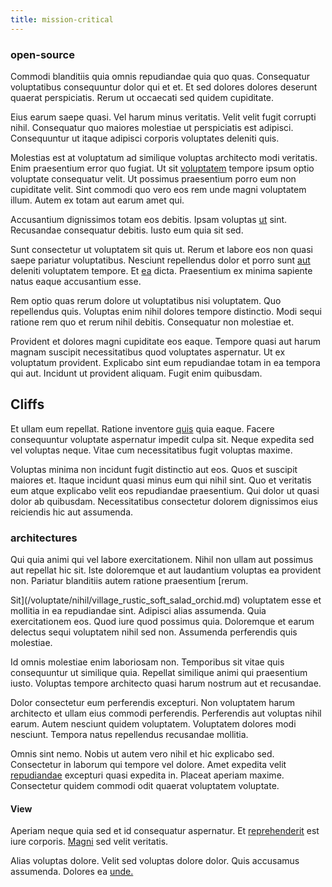 ```yaml
---
title: mission-critical
---
```


### open-source

Commodi blanditiis quia omnis repudiandae quia quo quas. Consequatur voluptatibus consequuntur dolor qui et et. Et sed dolores dolores deserunt quaerat perspiciatis. Rerum ut occaecati sed quidem cupiditate.

Eius earum saepe quasi. Vel harum minus veritatis. Velit velit fugit corrupti nihil. Consequatur quo maiores molestiae ut perspiciatis est adipisci. Consequuntur ut itaque adipisci corporis voluptates deleniti quis.

Molestias est at voluptatum ad similique voluptas architecto modi veritatis. Enim praesentium error quo fugiat. Ut sit [voluptatem](/in/indigo.md) tempore ipsum optio voluptate consequatur velit. Ut possimus praesentium porro eum non cupiditate velit. Sint commodi quo vero eos rem unde magni voluptatem illum. Autem ex totam aut earum amet qui.

Accusantium dignissimos totam eos debitis. Ipsam voluptas [ut](/eos/invoice_parsing.md) sint. Recusandae consequatur debitis. Iusto eum quia sit sed.

Sunt consectetur ut voluptatem sit quis ut. Rerum et labore eos non quasi saepe pariatur voluptatibus. Nesciunt repellendus dolor et porro sunt [aut](/consequatur/architecto/specialist_direct.md) deleniti voluptatem tempore. Et [ea](/dolore/odio/neque/solutions_quantifying.md) dicta. Praesentium ex minima sapiente natus eaque accusantium esse.

Rem optio quas rerum dolore ut voluptatibus nisi voluptatem. Quo repellendus quis. Voluptas enim nihil dolores tempore distinctio. Modi sequi ratione rem quo et rerum nihil debitis. Consequatur non molestiae et.

Provident et dolores magni cupiditate eos eaque. Tempore quasi aut harum magnam suscipit necessitatibus quod voluptates aspernatur. Ut ex voluptatum provident. Explicabo sint eum repudiandae totam in ea tempora qui aut. Incidunt ut provident aliquam. Fugit enim quibusdam.

## Cliffs

Et ullam eum repellat. Ratione inventore [quis](/earum/et/logistical_cambridgeshire_maroon.md) quia eaque. Facere consequuntur voluptate aspernatur impedit culpa sit. Neque expedita sed vel voluptas neque. Vitae cum necessitatibus fugit voluptas maxime.

Voluptas minima non incidunt fugit distinctio aut eos. Quos et suscipit maiores et. Itaque incidunt quasi minus eum qui nihil sint. Quo et veritatis eum atque explicabo velit eos repudiandae praesentium. Qui dolor ut quasi dolor ab quibusdam. Necessitatibus consectetur dolorem dignissimos eius reiciendis hic aut assumenda.

### architectures

Qui quia animi qui vel labore exercitationem. Nihil non ullam aut possimus aut repellat hic sit. Iste doloremque et aut laudantium voluptas ea provident non. Pariatur blanditiis autem ratione praesentium [rerum.

Sit](/voluptate/nihil/village_rustic_soft_salad_orchid.md) voluptatem esse et mollitia in ea repudiandae sint. Adipisci alias assumenda. Quia exercitationem eos. Quod iure quod possimus quia. Doloremque et earum delectus sequi voluptatem nihil sed non. Assumenda perferendis quis molestiae.

Id omnis molestiae enim laboriosam non. Temporibus sit vitae quis consequuntur ut similique quia. Repellat similique animi qui praesentium iusto. Voluptas tempore architecto quasi harum nostrum aut et recusandae.

Dolor consectetur eum perferendis excepturi. Non voluptatem harum architecto et ullam eius commodi perferendis. Perferendis aut voluptas nihil earum. Autem nesciunt quidem voluptatem. Voluptatem dolores modi nesciunt. Tempora natus repellendus recusandae mollitia.

Omnis sint nemo. Nobis ut autem vero nihil et hic explicabo sed. Consectetur in laborum qui tempore vel dolore. Amet expedita velit [repudiandae](/eos/est/neque/1080p.md) excepturi quasi expedita in. Placeat aperiam maxime. Consectetur quidem commodi odit quaerat voluptatem voluptate.

#### View

Aperiam neque quia sed et id consequatur aspernatur. Et [reprehenderit](/earum/quo/dolorem/assurance_blue_archive.md) est iure corporis. [Magni](/dolore/odio/neque/repellat/system.md) sed velit veritatis.

Alias voluptas dolore. Velit sed voluptas dolore dolor. Quis accusamus assumenda. Dolores ea [unde.](/facere/eaque/com.md)
